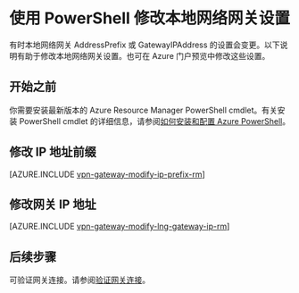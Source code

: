 <properties
   pageTitle="修改本地网络网关 IP 地址前缀和网关 IP |Azure"
   description="本文介绍如何更改本地网络网关的 IP 地址前缀"
   services="vpn-gateway"
   documentationCenter="na"
   authors="cherylmc"
   manager="carmonm"
   editor=""
   tags="azure-resource-manager"/>

<tags
   ms.service="vpn-gateway"
   ms.devlang="na"
   ms.topic="article"
   ms.tgt_pltfrm="na"
   ms.workload="infrastructure-services"
   ms.date="08/08/2016"
   wacn.date="01/05/2017"
   ms.author="cherylmc"/>

# 使用 PowerShell 修改本地网络网关设置

有时本地网络网关 AddressPrefix 或 GatewayIPAddress 的设置会变更。以下说明有助于修改本地网络网关设置。也可在 Azure 门户预览中修改这些设置。

## 开始之前
	
你需要安装最新版本的 Azure Resource Manager PowerShell cmdlet。有关安装 PowerShell cmdlet 的详细信息，请参阅[如何安装和配置 Azure PowerShell](https://docs.microsoft.com/powershell/azureps-cmdlets-docs)。

## 修改 IP 地址前缀

[AZURE.INCLUDE [vpn-gateway-modify-ip-prefix-rm](../../includes/vpn-gateway-modify-ip-prefix-rm-include.md)]

## 修改网关 IP 地址

[AZURE.INCLUDE [vpn-gateway-modify-lng-gateway-ip-rm](../../includes/vpn-gateway-modify-lng-gateway-ip-rm-include.md)]

## 后续步骤

可验证网关连接。请参阅[验证网关连接](/documentation/articles/vpn-gateway-verify-connection-resource-manager/)。

<!---HONumber=Mooncake_0822_2016-->